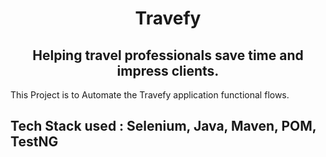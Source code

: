 <div id="header" align="center">
  <h1>Travefy</h1>
</div>
<div id="header" align="center">
  <h2>Helping travel professionals save time and impress clients.</h2>
</div>

This Project is to Automate the Travefy application functional flows.

## Tech Stack used : Selenium, Java, Maven, POM, TestNG
